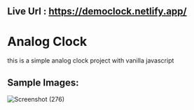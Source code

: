 ## Live Url : https://democlock.netlify.app/
# Analog Clock

this is a simple analog clock project with vanilla javascript

## Sample Images:
![Screenshot (276)](https://user-images.githubusercontent.com/76987332/126745378-714ebbdd-b273-4b7c-a91f-38d11964bcfd.png)
